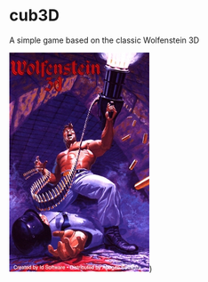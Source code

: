 # cub3D

A simple game based on the classic Wolfenstein 3D

![alt text](resource/readme/Wolfenstein-3d.jpg?raw=true "Title"))